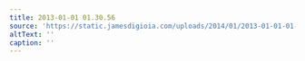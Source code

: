 ```yaml
---
title: 2013-01-01 01.30.56
source: 'https://static.jamesdigioia.com/uploads/2014/01/2013-01-01-01-30-56-scaled.jpg'
altText: ''
caption: ''
---
```



